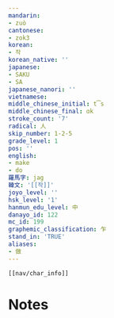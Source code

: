 ```yaml
---
mandarin:
- zuò
cantonese:
- zok3
korean:
- 작
korean_native: ''
japanese:
- SAKU
- SA
japanese_nanori: ''
vietnamese:
middle_chinese_initial: t͡s
middle_chinese_final: ɑk
stroke_count: '7'
radical: 人
skip_number: 1-2-5
grade_level: 1
pos: ''
english:
- make
- do
羅馬字: jag
韓文: '[[작]]'
joyo_level: ''
hsk_level: '1'
hanmun_edu_level: 中
danayo_id: 122
mc_id: 199
graphemic_classification: 乍
stand_in: 'TRUE'
aliases:
- 做
---
```

```meta-bind-embed
[[nav/char_info]]
```

# Notes
